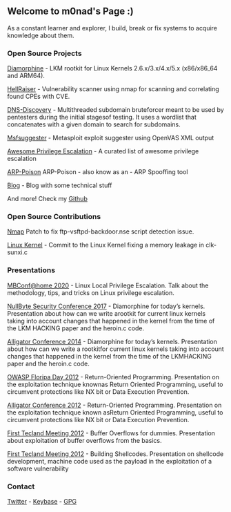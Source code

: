 ## Welcome to m0nad's Page :)

As a constant learner and explorer, I build, break or fix systems to acquire knowledge about them.

### Open Source Projects

[Diamorphine](https://github.com/m0nad/Diamorphine) - LKM rootkit for Linux Kernels 2.6.x/3.x/4.x/5.x (x86/x86_64 and ARM64).

[HellRaiser](https://github.com/m0nad/HellRaiser) - Vulnerability scanner using nmap for scanning and correlating found CPEs with CVE.

[DNS-Discovery](https://github.com/m0nad/DNS-Discovery) - Multithreaded subdomain bruteforcer meant to be used by pentesters during the initial stagesof testing. It uses a wordlist that concatenates with a given domain to search for subdomains.

[Msfsuggester](https://github.com/m0nad/msfsuggester) - Metasploit exploit suggester using OpenVAS XML output

[Awesome Privilege Escalation](https://github.com/m0nad/awesome-privilege-escalation) - A curated list of awesome privilege escalation

[ARP-Poison](https://github.com/m0nad/ARP-Poison) ARP-Poison - also know as an - ARP Spooffing tool

[Blog](https://m0nadlabs.wordpress.com/) - Blog with some technical stuff

And more! Check my [Github](https://github.com/m0nad)

### Open Source Contributions

[Nmap](https://seclists.org/nmap-dev/2014/q4/132) Patch to fix ftp-vsftpd-backdoor.nse script detection issue.

[Linux Kernel](https://lkml.org/lkml/2013/10/20/30) - Commit to the Linux Kernel fixing a memory leakage in clk-sunxi.c

### Presentations

[MBConf@home 2020](https://www.youtube.com/watch?v=Qf3MH0cIA0I) - Linux Local Privilege Escalation. Talk about the methodology, tips, and tricks on Linux privilege escalation.

[NullByte Security Conference 2017](https://nullbyte-con.org/archive/2017/ninjas.html) - Diamorphine for today’s kernels. Presentation about how can we write arootkit for current linux kernels taking into account changes that happened in the kernel from the time of the LKM HACKING paper and the heroin.c code.

[Alligator Conference 2014](https://www.alligatorcon.com/) - Diamorphine for today’s kernels. Presentation about how can we write a rootkitfor current linux kernels taking into account changes that happened in the kernel from the time of the LKMHACKING paper and the heroin.c code.

[OWASP Floripa Day 2012](https://wiki.owasp.org/index.php/OWASP_Floripa_Day_2012) - Return-Oriented Programming. Presentation on the exploitation technique knownas Return Oriented Programming, useful to circumvent protections like NX bit or Data Execution Prevention.

[Alligator Conference 2012](https://www.alligatorcon.com) - Return-Oriented Programming. Presentation on the exploitation technique known asReturn Oriented Programming, useful to circumvent protections like NX bit or Data Execution Prevention.

[First Tecland Meeting 2012](https://www.tecland.com.br/edicoes-anteriores/i-encontro-tecland-2/) - Buffer Overflows for dummies. Presentation about exploitation of buffer overflows from the basics.

[First Tecland Meeting 2012](https://www.tecland.com.br/edicoes-anteriores/i-encontro-tecland-2/) - Building Shellcodes. Presentation on shellcode development, machine code used as the payload in the exploitation of a software vulnerability

### Contact

[Twitter](https://twitter.com/m0nadlabs) - [Keybase](https://keybase.io/m0nad) - [GPG](https://keys.mailvelope.com/pks/lookup?op=get&search=victor.mello@tutanota.com)
